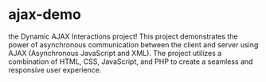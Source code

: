 # ajax-demo
the Dynamic AJAX Interactions project! This project demonstrates the power of asynchronous communication between the client and server using AJAX (Asynchronous JavaScript and XML). The project utilizes a combination of HTML, CSS, JavaScript, and PHP to create a seamless and responsive user experience.
